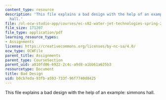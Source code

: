 ```yaml
---
content_type: resource
description: 'This file explains a bad design with the help of an example: simmons
  hall.'
file: /ol-ocw-studio-app/courses/ec-s02-water-jet-technologies-spring-2005/b0cb7eda93fba593733f96f7740d8425_MITEC_S02S05_a6_bad_design.pdf
file_size: 171207
file_type: application/pdf
learning_resource_types:
- Assignments
license: https://creativecommons.org/licenses/by-nc-sa/4.0/
ocw_type: OCWFile
parent_title: Assignments
parent_type: CourseSection
parent_uid: a810fd06-6922-2c4c-a9d8-a1bb61a625b3
resourcetype: Document
title: Bad Design
uid: b0cb7eda-93fb-a593-733f-96f7740d8425
---
```

This file explains a bad design with the help of an example: simmons hall.